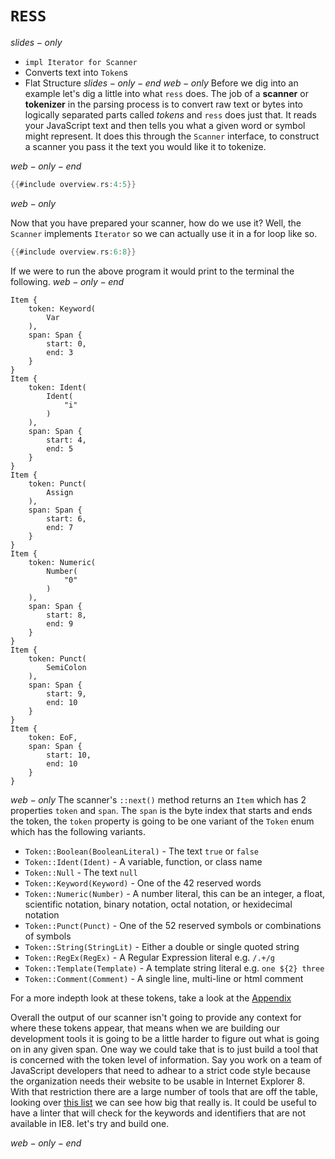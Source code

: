 # `RESS`
$slides-only$
- `impl Iterator for Scanner`
- Converts text into `Token`s
- Flat Structure
$slides-only-end$
$web-only$
Before we dig into an example let's dig a little into what `ress` does. The job of a __scanner__ or __tokenizer__ in the parsing process is to convert raw text or bytes into logically separated parts called _tokens_ and `ress` does just that. It reads your JavaScript text and then tells you what a given word or symbol might represent. It does this through the `Scanner` interface, to construct a scanner you pass it the text you would like it to tokenize.

$web-only-end$
```rust
{{#include overview.rs:4:5}}
```
$web-only$

Now that you have prepared your scanner, how do we use it? Well, the `Scanner` implements `Iterator` so we can actually use it in a for loop like so.

```rust
{{#include overview.rs:6:8}}
```
If we were to run the above program it would print to the terminal the following.
$web-only-end$
```
Item {
    token: Keyword(
        Var
    ),
    span: Span {
        start: 0,
        end: 3
    }
}
Item {
    token: Ident(
        Ident(
            "i"
        )
    ),
    span: Span {
        start: 4,
        end: 5
    }
}
Item {
    token: Punct(
        Assign
    ),
    span: Span {
        start: 6,
        end: 7
    }
}
Item {
    token: Numeric(
        Number(
            "0"
        )
    ),
    span: Span {
        start: 8,
        end: 9
    }
}
Item {
    token: Punct(
        SemiColon
    ),
    span: Span {
        start: 9,
        end: 10
    }
}
Item {
    token: EoF,
    span: Span {
        start: 10,
        end: 10
    }
}
```
$web-only$
The scanner's `::next()` method returns an `Item` which has 2 properties `token` and `span`. The `span` is the byte index that starts and ends the token, the `token` property is going to be one variant of the `Token` enum which has the following variants.

- `Token::Boolean(BooleanLiteral)` - The text `true` or `false`
- `Token::Ident(Ident)` - A variable, function, or class name
- `Token::Null` - The text `null`
- `Token::Keyword(Keyword)` - One of the 42 reserved words
- `Token::Numeric(Number)` - A number literal, this can be an integer, a float, scientific notation, binary notation, octal notation, or hexidecimal notation
- `Token::Punct(Punct)` - One of the 52 reserved symbols or combinations of symbols
- `Token::String(StringLit)` - Either a double or single quoted string
- `Token::RegEx(RegEx)` - A Regular Expression literal e.g. `/.+/g`
- `Token::Template(Template)` - A template string literal e.g. `one ${2} three`
- `Token::Comment(Comment)` - A single line, multi-line or html comment

For a more indepth look at these tokens, take a look at the [Appendix](../a.appendix/tokens.html)

Overall the output of our scanner isn't going to provide any context for where these tokens appear, that means when we are building our development tools it is going to be a little harder to figure out what is going on in any given span. One way we could take that is to just build a tool that is concerned with the token level of information. Say you work on a team of JavaScript developers that need to adhear to a strict code style because the organization needs their website to be usable in Internet Explorer 8. With that restriction there are a large number of tools that are off the table, looking over [this list](https://caniuse.com/#compare=ie+8,firefox+64&compare_cats=JS,JS%20API) we can see how big that really is. It could be useful to have a linter that will check for the keywords and identifiers that are not available in IE8. let's try and build one.

$web-only-end$